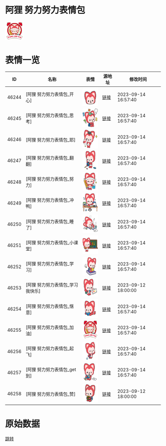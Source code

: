 # 阿狸 努力努力表情包

<img src="./cover.png" height="60" alt="cover" />

# 表情一览

|ID|名称|表情|源地址|修改时间|
|----|----|----|----|----|
|46244|[阿狸 努力努力表情包_开心]|<img src="./pic/046244_%5B阿狸 努力努力表情包_开心%5D.png" height="60" alt="开心"/>|[链接](https://i0.hdslb.com/bfs/garb/fe2a02cc4fb6e996325ade6b1a67caf2e7941eb2.png)|2023-09-14 16:57:40|
|46245|[阿狸 努力努力表情包_思考]|<img src="./pic/046245_%5B阿狸 努力努力表情包_思考%5D.png" height="60" alt="思考"/>|[链接](https://i0.hdslb.com/bfs/garb/500336296bf19467bffed116d0d24d42e48b2b65.png)|2023-09-14 16:57:40|
|46246|[阿狸 努力努力表情包_耶]|<img src="./pic/046246_%5B阿狸 努力努力表情包_耶%5D.png" height="60" alt="耶"/>|[链接](https://i0.hdslb.com/bfs/garb/8e94b5316437d219c0c7a2a6a19f7536b3cdb1ba.png)|2023-09-14 16:57:40|
|46247|[阿狸 努力努力表情包_翻翻]|<img src="./pic/046247_%5B阿狸 努力努力表情包_翻翻%5D.png" height="60" alt="翻翻"/>|[链接](https://i0.hdslb.com/bfs/garb/aaf061bcffecc8fa299b1b86d1658be1f517e3f8.png)|2023-09-14 16:57:40|
|46248|[阿狸 努力努力表情包_努力]|<img src="./pic/046248_%5B阿狸 努力努力表情包_努力%5D.png" height="60" alt="努力"/>|[链接](https://i0.hdslb.com/bfs/garb/79a673b6582ad3d674d8efc3185b56d385dc19c6.png)|2023-09-14 16:57:40|
|46249|[阿狸 努力努力表情包_冲鸭]|<img src="./pic/046249_%5B阿狸 努力努力表情包_冲鸭%5D.png" height="60" alt="冲鸭"/>|[链接](https://i0.hdslb.com/bfs/garb/15d3cf56cd5edfb97e773d849a6a7a6f0080c6a8.png)|2023-09-14 16:57:40|
|46250|[阿狸 努力努力表情包_睡了]|<img src="./pic/046250_%5B阿狸 努力努力表情包_睡了%5D.png" height="60" alt="睡了"/>|[链接](https://i0.hdslb.com/bfs/garb/7699dfd2c1821c8debc1f48decf1607db2192287.png)|2023-09-14 16:57:40|
|46251|[阿狸 努力努力表情包_小课堂]|<img src="./pic/046251_%5B阿狸 努力努力表情包_小课堂%5D.png" height="60" alt="小课堂"/>|[链接](https://i0.hdslb.com/bfs/garb/d1a2027c08ee02310730c253c3a181883170b2b4.png)|2023-09-14 16:57:40|
|46252|[阿狸 努力努力表情包_学习]|<img src="./pic/046252_%5B阿狸 努力努力表情包_学习%5D.png" height="60" alt="学习"/>|[链接](https://i0.hdslb.com/bfs/garb/666ef8b2b3c7866865cb1a343989bc776a089845.png)|2023-09-14 16:57:40|
|46253|[阿狸 努力努力表情包_学习我快乐]|<img src="./pic/046253_%5B阿狸 努力努力表情包_学习我快乐%5D.png" height="60" alt="学习我快乐"/>|[链接](https://i0.hdslb.com/bfs/garb/f6023ff4ecb2ac82913c3ac46991d5d7e2d64d17.png)|2023-09-12 18:00:00|
|46254|[阿狸 努力努力表情包_惬意]|<img src="./pic/046254_%5B阿狸 努力努力表情包_惬意%5D.png" height="60" alt="惬意"/>|[链接](https://i0.hdslb.com/bfs/garb/16e183208f327a766fb492c9f5c4a1b427b2eb04.png)|2023-09-14 16:57:40|
|46255|[阿狸 努力努力表情包_加油]|<img src="./pic/046255_%5B阿狸 努力努力表情包_加油%5D.png" height="60" alt="加油"/>|[链接](https://i0.hdslb.com/bfs/garb/9c53452ddbd966001ad248c0387996d388fb576f.png)|2023-09-14 16:57:40|
|46256|[阿狸 努力努力表情包_起飞]|<img src="./pic/046256_%5B阿狸 努力努力表情包_起飞%5D.png" height="60" alt="起飞"/>|[链接](https://i0.hdslb.com/bfs/garb/716579901bcc103fc4deb13beeebb18361e81b6e.png)|2023-09-14 16:57:40|
|46257|[阿狸 努力努力表情包_get到]|<img src="./pic/046257_%5B阿狸 努力努力表情包_get到%5D.png" height="60" alt="get到"/>|[链接](https://i0.hdslb.com/bfs/garb/a2fd68ce8d531f87fe34f7b9a0255fdef2813e17.png)|2023-09-14 16:57:40|
|46258|[阿狸 努力努力表情包_赞]|<img src="./pic/046258_%5B阿狸 努力努力表情包_赞%5D.png" height="60" alt="赞"/>|[链接](https://i0.hdslb.com/bfs/garb/8ed968d3c24e5d32757568ac942ada14d695908a.png)|2023-09-12 18:00:00|

# 原始数据

[跳转](./raw.json)

